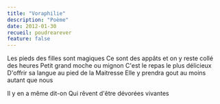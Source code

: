 ```yaml
---
title: "Voraphilie"
description: "Poème"
date: 2012-01-30
recueil: poudrearever
feature: false
---
```


Les pieds des filles sont magiques
Ce sont des appâts et on y reste collé des heures
Petit grand moche ou mignon
C'est le repas le plus délicieux
D'offrir sa langue au pied de la Maitresse
Elle y prendra gout au moins autant que nous

Il y en a même dit-on
Qui rêvent
d'être
dévorées
vivantes
